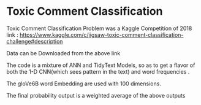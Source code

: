 # Toxic Comment Classification 

Toxic Comment Classification Problem was a Kaggle Competition of 2018 
link : https://www.kaggle.com/c/jigsaw-toxic-comment-classification-challenge#description 

Data can be Downloaded from the above link 

The code is a mixture of ANN and TidyText Models, so as to get a flavor of both the 1-D CNN(which sees pattern in the text) and 
word frequencies . 

The gloVe6B word Embedding are used with 100 dimensions.

The final probability output is a weighted average of the above outputs
